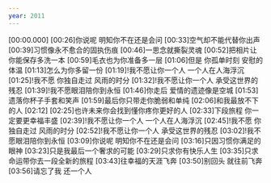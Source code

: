 ```yaml
---
year: 2011
---
```

[00:00.000]
[00:26]你说呢 明知你不在还是会问
[00:33]空气却不能代替你出声
[00:39]习惯像永不愈合的固执伤痕
[00:46]一思念就撕裂灵魂
[00:52]把相片让你能保存多洗一本
[00:59]毛衣也为你准备多一层
[01:06]但是 你孤单时刻 安慰的体温
[01:13]怎么为你多留一份
[01:19]!我不愿让你一个人 一个人在人海浮沉
[01:25]!我不愿 你独自走过 风雨的时分
[01:32]!我不愿让你一个人 承受这世界的残忍
[01:39]!我不愿眼泪陪你到永恒
[01:46]你走后 爱情的遗迹像是空城
[01:53]遗落你杯子手套和笑声
[01:59]最后你只带走你脆弱和单纯
[02:06]和我最放不下的人
[02:12]
[02:25]也许未来你会找到懂你疼你更好的人
[02:33]下段旅程 你一定要更幸福丰盛
[02:39]!我不愿让你一个人 一个人在人海浮沉
[02:45]!我不愿 你独自走过 风雨的时分
[02:52]!我不愿让你一个人 承受这世界的残忍
[03:02]!我不愿眼泪陪你到永恒
[03:09]你说呢 明知你不在还是会问
[03:16]只因习惯你满足的眼神
[03:23]只是我最后一个奢求的可能
[03:29]只求你有快乐人生
[03:35]只求命运带你去一段全新的旅程
[03:43]往幸福的天涯飞奔
[03:50]别回头 就往前飞奔
[03:56]请忘了我 还一个人